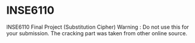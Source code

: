 # INSE6110
INSE6110 Final Project (Substitution Cipher)
Warning  : Do not use this for your submission. The cracking part was taken from other online source.
